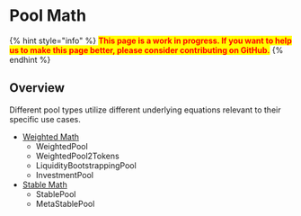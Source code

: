 # Pool Math

{% hint style="info" %}
<mark style="color:red;">**This page is a work in progress. If you want to help us to make this page better, please consider contributing on GitHub.**</mark>
{% endhint %}

## Overview

Different pool types utilize different underlying equations relevant to their specific use cases.

* [Weighted Math](weighted-math.md)
  * WeightedPool
  * WeightedPool2Tokens
  * LiquidityBootstrappingPool
  * InvestmentPool
* [Stable Math](stable-math.md)
  * StablePool
  * MetaStablePool
